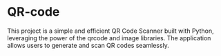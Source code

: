 # QR-code
This project is a simple and efficient QR Code Scanner built with Python, leveraging the power of the qrcode and image  libraries. The application allows users to generate and scan QR codes seamlessly.
